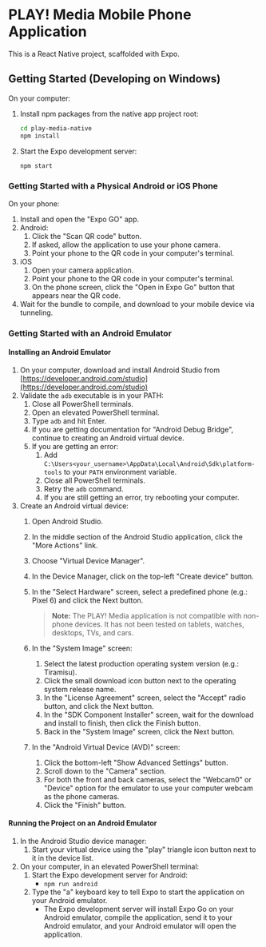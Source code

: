 # PLAY! Media Mobile Phone Application

This is a React Native project, scaffolded with Expo.

## Getting Started (Developing on Windows)

On your computer:

1. Install npm packages from the native app project root:

    ```bash
    cd play-media-native
    npm install
    ```

2. Start the Expo development server:

    ```bash
    npm start
    ```

### Getting Started with a Physical Android or iOS Phone

On your phone:

1. Install and open the "Expo GO" app.
2. Android:
    1. Click the "Scan QR code" button.
    2. If asked, allow the application to use your phone camera.
    3. Point your phone to the QR code in your computer's terminal.
3. iOS
    1. Open your camera application.
    2. Point your phone to the QR code in your computer's terminal.
    3. On the phone screen, click the "Open in Expo Go" button that appears near the QR code.
4. Wait for the bundle to compile, and download to your mobile device via tunneling.

### Getting Started with an Android Emulator

#### Installing an Android Emulator

1. On your computer, download and install Android Studio from [https://developer.android.com/studio](https://developer.android.com/studio)
2. Validate the `adb` executable is in your PATH:
    1. Close all PowerShell terminals.
    2. Open an elevated PowerShell terminal.
    3. Type `adb` and hit Enter.
    4. If you are getting documentation for "Android Debug Bridge", continue to creating an Android virtual device.
    5. If you are getting an error:
        1. Add `C:\Users<your_username>\AppData\Local\Android\Sdk\platform-tools` to your `PATH` environment variable.
        2. Close all PowerShell terminals.
        3. Retry the `adb` command.
        4. If you are still getting an error, try rebooting your computer.
3. Create an Android virtual device:
    1. Open Android Studio.
    2. In the middle section of the Android Studio application, click the "More Actions" link.
    3. Choose "Virtual Device Manager".
    4. In the Device Manager, click on the top-left "Create device" button.
    5. In the "Select Hardware" screen, select a predefined phone (e.g.: Pixel 6) and click the Next button.

        > **Note:** The PLAY! Media application is not compatible with non-phone devices. It has not been tested on tablets, watches, desktops, TVs, and cars.

    6. In the "System Image" screen:
        1. Select the latest production operating system version (e.g.: Tiramisu).
        2. Click the small download icon button next to the operating system release name.
        3. In the "License Agreement" screen, select the "Accept" radio button, and click the Next button.
        4. In the "SDK Component Installer" screen, wait for the download and install to finish, then click the Finish button.
        5. Back in the "System Image" screen, click the Next button.
    7. In the "Android Virtual Device (AVD)" screen:
        1. Click the bottom-left "Show Advanced Settings" button.
        2. Scroll down to the "Camera" section.
        3. For both the front and back cameras, select the "Webcam0" or "Device" option for the emulator to use your computer webcam as the phone cameras.
        4. Click the "Finish" button.

#### Running the Project on an Android Emulator

1. In the Android Studio device manager:
    1. Start your virtual device using the "play" triangle icon button next to it in the device list.
2. On your computer, in an elevated PowerShell terminal:
    1. Start the Expo development server for Android:
        - `npm run android`
    2. Type the "a" keyboard key to tell Expo to start the application on your Android emulator.
        - The Expo development server will install Expo Go on your Android emulator, compile the application, send it to your Android emulator, and your Android emulator will open the application.
